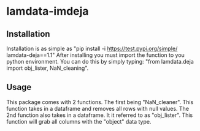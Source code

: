 # lamdata-imdeja

## Installation

Installation is as simple as 
"pip install -i https://test.pypi.org/simple/ lamdata-deja==1.1" 
After installing you must import the function to you python environment. You can do this by simply typing: 
"from lamdata.deja import obj_lister, NaN_cleaning".

## Usage

This package comes with 2 functions. The first being "NaN_cleaner". This function takes in a dataframe and removes all rows with null values.
The 2nd function also takes in a dataframe. It it referred to as "obj_lister". This function will grab all columns with the "object" data type.
